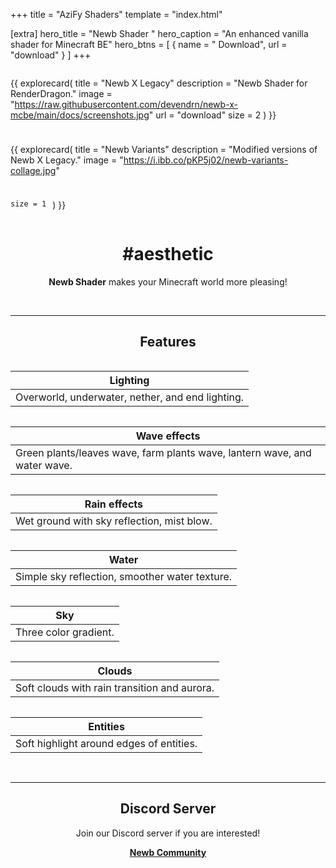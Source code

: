 +++
title = "AziFy Shaders"
template = "index.html"

[extra]
hero_title = "Newb Shader <i class='hero__title-hat fa-solid fa-wand-magic-sparkles'></i>"
hero_caption = "An enhanced vanilla shader for Minecraft BE"
hero_btns = [
    { name = "<i class='fa fa-download'></i> Download", url = "download" }
]
+++

<div style="width: 100%; display: flex; flex-wrap: wrap; gap: 10px;">

{{ explorecard(
    title = "Newb X Legacy"
    description = "Newb Shader for RenderDragon."
    image = "https://raw.githubusercontent.com/devendrn/newb-x-mcbe/main/docs/screenshots.jpg"
    url = "download"
    size = 2
) }}

{{ explorecard(
    title = "Newb Variants"
    description = "Modified versions of Newb X Legacy."
    image = "https://i.ibb.co/pKP5j02/newb-variants-collage.jpg"
    
    size = 1
) }}

</div>


<div style="text-align: center;">

# #aesthetic

**Newb Shader** makes your Minecraft world more pleasing!

<br>

---

## Features

<div style="display: flex; flex-wrap: wrap;">

| Lighting |
| - |
| Overworld, underwater, nether, and end lighting. |

| Wave effects |
| - |
| Green plants/leaves wave, farm plants wave, lantern wave, and water wave. |

| Rain effects |
| - |
| Wet ground with sky reflection, mist blow. |

| Water|
| - |
| Simple sky reflection, smoother water texture.  |

| Sky |
| - |
| Three color gradient.  |

| Clouds |
| - |
| Soft clouds with rain transition and aurora. |

| Entities |
| - |
| Soft highlight around edges of entities. |

</div>
<br>

---

## Discord Server

Join our Discord server if you are interested!

**[<i class='fa-brands fa-discord'></i> Newb Community](https://discord.gg/newb-community-844591537430069279)**

</div>

<style>

.hero__title {
  background: linear-gradient(80deg, hsl(10,100%,60%) 0%, hsl(220,100%,60%) 100%);
  background-clip: text;
  -webkit-background-clip: text;
  -webkit-text-fill-color: transparent;
}

.hero__title-hat {
  font-size: 56px;
  animation-name: rotating;
  animation-duration: 10s;
  animation-iteration-count: infinite;
  animation-timing-function: ease-in-out;
}
 
@keyframes rotating {
  0% { transform: rotate(0deg); opacity: 1.0; }
  92% { transform: rotate(0deg); opacity: 0.5; }
  100% { transform: rotate(360deg); opacity: 1.0; }
}

</style>

